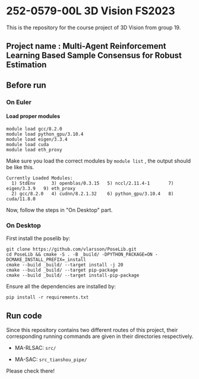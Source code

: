 # 252-0579-00L 3D Vision FS2023
This is the repository for the course project of 3D Vision from group 19.  

## Project name : Multi-Agent Reinforcement Learning Based Sample Consensus for Robust Estimation

## Before run
### On Euler
#### Load proper modules
```
module load gcc/8.2.0
module load python_gpu/3.10.4
module load eigen/3.3.4
module load cuda
module load eth_proxy
```
Make sure you load the correct modules by `module list` , the output should be like this.
```
Currently Loaded Modules:
  1) StdEnv      3) openblas/0.3.15   5) nccl/2.11.4-1       7) eigen/3.3.9   9) eth_proxy
  2) gcc/8.2.0   4) cudnn/8.2.1.32    6) python_gpu/3.10.4   8) cuda/11.8.0
```
Now, follow the steps in "On Desktop" part.
### On Desktop
First install the poselib by:
```
git clone https://github.com/vlarsson/PoseLib.git
cd PoseLib && cmake -S . -B _build/ -DPYTHON_PACKAGE=ON -DCMAKE_INSTALL_PREFIX=_install
cmake --build _build/ --target install -j 20
cmake --build _build/ --target pip-package
cmake --build _build/ --target install-pip-package
```

Ensure all the dependencies are installed by:
```
pip install -r requirements.txt
```

## Run code

Since this repository contains two different routes of this project, their corresponding running commands are given in their directories respectively. 

* MA-RLSAC: <code>src/ </code>

* MA-SAC: <code>src_tianshou_pipe/ </code>

Please check there!
